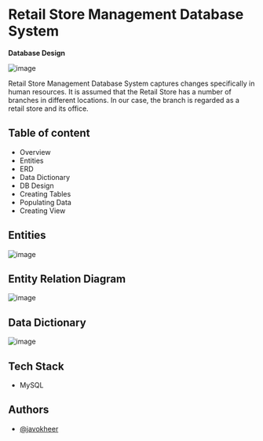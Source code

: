 

# Retail Store Management Database System
**Database Design**

![image](https://github.com/Javokheer/Database-System-Project/blob/ab6c6d81c7dfa160790cd3911652ae3d219e82b2/StoreImg.jpg)

Retail Store Management Database System captures changes  specifically in human resources.
It is assumed that the Retail Store has a number of branches in different  locations. In our case, the branch is regarded as a retail store and its  office.



## Table of content

- Overview
- Entities
- ERD
- Data Dictionary
- DB Design  
- Creating Tables  
- Populating Data  
- Creating View

  
## Entities

![image](https://user-images.githubusercontent.com/64805182/131834661-94d52a4d-a9f3-459b-926e-568dc9cd9819.png)

  
## Entity Relation Diagram
![image](https://user-images.githubusercontent.com/64805182/131836033-fc496dca-d587-42b9-bc9b-812780331e76.png)



  
## Data Dictionary 

![image](https://user-images.githubusercontent.com/64805182/131837497-0c83b937-8e96-4834-ab08-43ce9c165a85.png)


## Tech Stack
- MySQL



## Authors

- [@javokheer](https://github.com/Javokheer)
